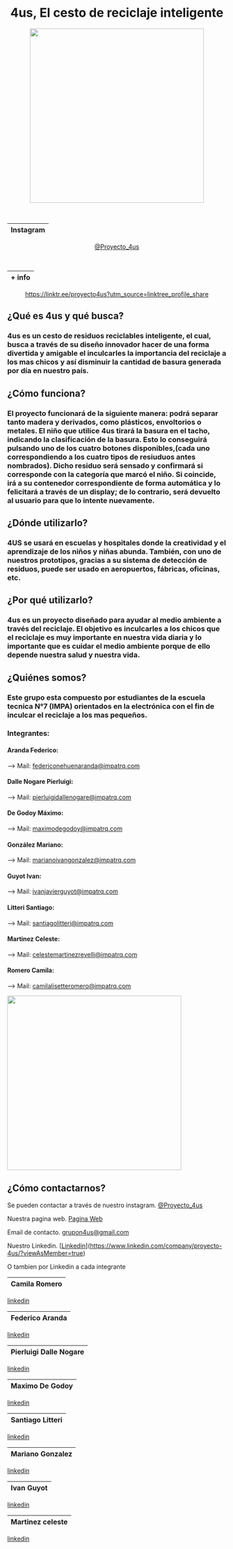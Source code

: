 <div align="center">

# 4us, El cesto de reciclaje inteligente

<img src="https://github.com/impatrq/4us/blob/f265eab5edb35ead9f11398bbf3d8ad37b8fc687/_4us_Logo.jpg" width="400" />

&nbsp;

|  Instagram  |
| ----------- |
[@Proyecto_4us](https://www.instagram.com/Proyecto_4us) 
  
&nbsp;
  
  | + info |
  | ----------- |
https://linktr.ee/proyecto4us?utm_source=linktree_profile_share
  
  

  
</div>

## ¿Qué es 4us y qué busca? 
### 4us es un cesto de residuos reciclables inteligente, el cual, busca a través de su diseño innovador hacer de una forma divertida y amigable el inculcarles la importancia del reciclaje a los mas chicos y así disminuir la cantidad de basura generada por día en nuestro país. 

## ¿Cómo funciona?
### El proyecto funcionará de la siguiente manera: podrá separar tanto madera y derivados, como plásticos, envoltorios o metales. El niño que utilice 4us tirará la basura en el tacho, indicando la clasificación de la basura. Esto lo conseguirá pulsando uno de los cuatro botones disponibles,(cada uno correspondiendo a los cuatro tipos de resiuduos antes nombrados). Dicho residuo será sensado y confirmará si corresponde con la categoría que marcó el niño. Si coincide, irá a su contenedor correspondiente de forma automática y lo felicitará a través de un display; de lo contrario, será devuelto al usuario para que lo intente nuevamente.

## ¿Dónde utilizarlo?
### 4US se usará en escuelas y hospitales donde la creatividad y el aprendizaje de los niños y niñas abunda. También, con uno de nuestros prototipos, gracias a su sistema de detección de residuos, puede ser usado en aeropuertos, fábricas, oficinas, etc.

## ¿Por qué utilizarlo?
### 4us es un proyecto diseñado para ayudar al medio ambiente a través del reciclaje. El objetivo es inculcarles a los chicos que el reciclaje es muy importante en nuestra vida diaria y lo importante que es cuidar el medio ambiente porque de ello depende nuestra salud y nuestra vida. 

## ¿Quiénes somos?
### Este grupo esta compuesto por estudiantes de la escuela tecnica N°7 (IMPA) orientados en la electrónica con el fin de inculcar el reciclaje a los mas pequeños.

### Integrantes:

#### Aranda Federico:
--> Mail: federiconehuenaranda@impatrq.com

#### Dalle Nogare Pierluigi:
--> Mail: pierluigidallenogare@impatrq.com

#### De Godoy Máximo:
--> Mail: maximodegodoy@impatrq.com

#### González Mariano:
--> Mail: marianoivangonzalez@impatrq.com

#### Guyot Ivan:
--> Mail: ivanjavierguyot@impatrq.com

#### Litteri Santiago:
--> Mail: santiagolitteri@impatrq.com

#### Martinez Celeste:
--> Mail: celestemartinezrevelli@impatrq.com

#### Romero Camila:
--> Mail: camilalisetteromero@impatrq.com


<img src="https://user-images.githubusercontent.com/103277938/204871554-b91ae2cb-19ed-493a-8c44-138090f13ec2.png" width="400" />

## ¿Cómo contactarnos? 
Se pueden contactar a través de nuestro instagram.
[@Proyecto_4us](https://www.instagram.com/Proyecto_4us)

Nuestra pagina web.
[Pagina Web](https://linktr.ee/proyecto4us?utm_source=linktree_profile_share)

Email de contacto.
[grupon4us@gmail.com](grupon4us@gmail.com)

Nuestro Linkedin.
[[Linkedin](https://www.linkedin.com/company/proyecto-4us/?viewAsMember=true)](https://www.linkedin.com/company/proyecto-4us/?viewAsMember=true)

O tambien por Linkedin a cada integrante


| Camila Romero |
|-------------------|
[linkedin](https://www.linkedin.com/in/camilaromero23)

| Federico Aranda |
|-------------------|
[linkedin](https://www.linkedin.com/in/federico-aranda-27615a239)

| Pierluigi Dalle Nogare |
|-------------------|
[linkedin](https://www.linkedin.com/in/pierluigidn)

| Maximo De Godoy |
|-------------------|
[linkedin](https://www.linkedin.com/in/maximo-de-godoy-2124bb22a)

| Santiago Litteri |
|-------------------|
[linkedin](https://www.linkedin.com/in/santiago-litteri-97432a142)

| Mariano Gonzalez |
|-------------------|
[linkedin](https://www.linkedin.com/in/mariano-iv%C3%A1n-gonz%C3%A1lez-66828a239)

| Ivan Guyot |
|-------------------|
[linkedin](https://www.linkedin.com/in/ivan-guyot-8a13a7236)

| Martinez celeste |
|-------------------|
[linkedin](https://www.linkedin.com/in/celeste-martinez-revelli-9b24aa23b)

&nbsp;
